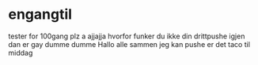 # engangtil
tester for 100gang plz a
ajjajja
hvorfor funker du ikke din drittpushe igjen
dan er gay
dumme dumme
Hallo alle sammen jeg kan pushe
er det taco til middag
